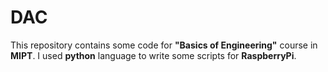 # DAC

This repository contains some code for **"Basics of Engineering"** course in **MIPT**. I used **python** language to write some scripts for **RaspberryPi**. 
